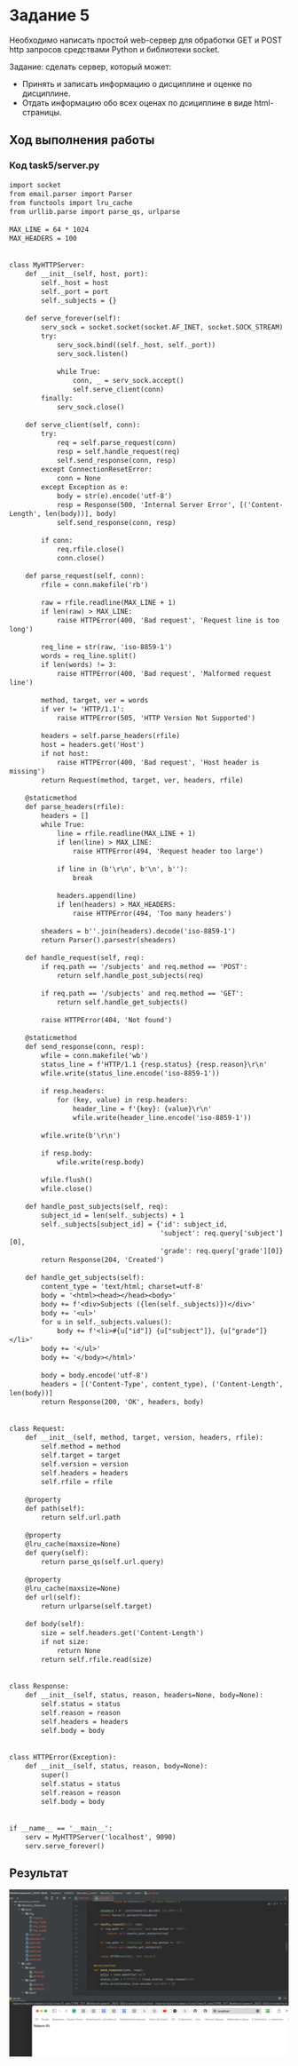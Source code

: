 # Задание 5

Необходимо написать простой web-сервер для обработки GET и POST http запросов средствами Python и библиотеки socket.

Задание: сделать сервер, который может:

- Принять и записать информацию о дисциплине и оценке по дисциплине.
- Отдать информацию обо всех оценах по дсициплине в виде html-страницы.

## Ход выполнения работы

### Код task5/server.py

    import socket
    from email.parser import Parser
    from functools import lru_cache
    from urllib.parse import parse_qs, urlparse
    
    MAX_LINE = 64 * 1024
    MAX_HEADERS = 100
    
    
    class MyHTTPServer:
        def __init__(self, host, port):
            self._host = host
            self._port = port
            self._subjects = {}
    
        def serve_forever(self):
            serv_sock = socket.socket(socket.AF_INET, socket.SOCK_STREAM)
            try:
                serv_sock.bind((self._host, self._port))
                serv_sock.listen()
    
                while True:
                    conn, _ = serv_sock.accept()
                    self.serve_client(conn)
            finally:
                serv_sock.close()
    
        def serve_client(self, conn):
            try:
                req = self.parse_request(conn)
                resp = self.handle_request(req)
                self.send_response(conn, resp)
            except ConnectionResetError:
                conn = None
            except Exception as e:
                body = str(e).encode('utf-8')
                resp = Response(500, 'Internal Server Error', [('Content-Length', len(body))], body)
                self.send_response(conn, resp)
    
            if conn:
                req.rfile.close()
                conn.close()
    
        def parse_request(self, conn):
            rfile = conn.makefile('rb')
    
            raw = rfile.readline(MAX_LINE + 1)
            if len(raw) > MAX_LINE:
                raise HTTPError(400, 'Bad request', 'Request line is too long')
    
            req_line = str(raw, 'iso-8859-1')
            words = req_line.split()
            if len(words) != 3:
                raise HTTPError(400, 'Bad request', 'Malformed request line')
    
            method, target, ver = words
            if ver != 'HTTP/1.1':
                raise HTTPError(505, 'HTTP Version Not Supported')
    
            headers = self.parse_headers(rfile)
            host = headers.get('Host')
            if not host:
                raise HTTPError(400, 'Bad request', 'Host header is missing')
            return Request(method, target, ver, headers, rfile)
    
        @staticmethod
        def parse_headers(rfile):
            headers = []
            while True:
                line = rfile.readline(MAX_LINE + 1)
                if len(line) > MAX_LINE:
                    raise HTTPError(494, 'Request header too large')
    
                if line in (b'\r\n', b'\n', b''):
                    break
    
                headers.append(line)
                if len(headers) > MAX_HEADERS:
                    raise HTTPError(494, 'Too many headers')
    
            sheaders = b''.join(headers).decode('iso-8859-1')
            return Parser().parsestr(sheaders)
    
        def handle_request(self, req):
            if req.path == '/subjects' and req.method == 'POST':
                return self.handle_post_subjects(req)
    
            if req.path == '/subjects' and req.method == 'GET':
                return self.handle_get_subjects()
    
            raise HTTPError(404, 'Not found')
    
        @staticmethod
        def send_response(conn, resp):
            wfile = conn.makefile('wb')
            status_line = f'HTTP/1.1 {resp.status} {resp.reason}\r\n'
            wfile.write(status_line.encode('iso-8859-1'))
    
            if resp.headers:
                for (key, value) in resp.headers:
                    header_line = f'{key}: {value}\r\n'
                    wfile.write(header_line.encode('iso-8859-1'))
    
            wfile.write(b'\r\n')
    
            if resp.body:
                wfile.write(resp.body)
    
            wfile.flush()
            wfile.close()
    
        def handle_post_subjects(self, req):
            subject_id = len(self._subjects) + 1
            self._subjects[subject_id] = {'id': subject_id,
                                          'subject': req.query['subject'][0],
                                          'grade': req.query['grade'][0]}
            return Response(204, 'Created')
    
        def handle_get_subjects(self):
            content_type = 'text/html; charset=utf-8'
            body = '<html><head></head><body>'
            body += f'<div>Subjects ({len(self._subjects)})</div>'
            body += '<ul>'
            for u in self._subjects.values():
                body += f'<li>#{u["id"]} {u["subject"]}, {u["grade"]}</li>'
            body += '</ul>'
            body += '</body></html>'
    
            body = body.encode('utf-8')
            headers = [('Content-Type', content_type), ('Content-Length', len(body))]
            return Response(200, 'OK', headers, body)
    
    
    class Request:
        def __init__(self, method, target, version, headers, rfile):
            self.method = method
            self.target = target
            self.version = version
            self.headers = headers
            self.rfile = rfile
    
        @property
        def path(self):
            return self.url.path
    
        @property
        @lru_cache(maxsize=None)
        def query(self):
            return parse_qs(self.url.query)
    
        @property
        @lru_cache(maxsize=None)
        def url(self):
            return urlparse(self.target)
    
        def body(self):
            size = self.headers.get('Content-Length')
            if not size:
                return None
            return self.rfile.read(size)
    
    
    class Response:
        def __init__(self, status, reason, headers=None, body=None):
            self.status = status
            self.reason = reason
            self.headers = headers
            self.body = body
    
    
    class HTTPError(Exception):
        def __init__(self, status, reason, body=None):
            super()
            self.status = status
            self.reason = reason
            self.body = body
    
    
    if __name__ == '__main__':
        serv = MyHTTPServer('localhost', 9090)
        serv.serve_forever()


## Результат

![Image](img/img_4.png)
